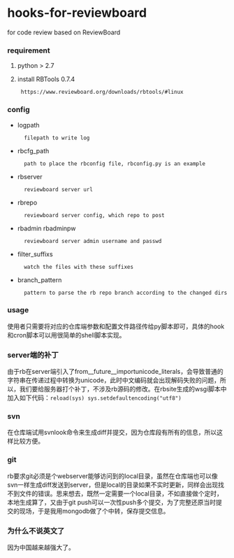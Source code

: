 # hooks-for-reviewboard
for code review based on ReviewBoard


### requirement
1. python > 2.7
2. install RBTools 0.7.4

    	https://www.reviewboard.org/downloads/rbtools/#linux

### config
* logpath

		filepath to write log

* rbcfg_path

		path to place the rbconfig file, rbconfig.py is an example

* rbserver

		reviewboard server url

* rbrepo

		reviewboard server config, which repo to post

* rbadmin rbadminpw

		reviewboard server admin username and passwd

* filter_suffixs

		watch the files with these suffixes

* branch_pattern

		pattern to parse the rb repo branch according to the changed dirs

### usage
使用者只需要将对应的仓库端参数和配置文件路径传给py脚本即可，具体的hook和cron脚本可以用很简单的shell脚本实现。

### server端的补丁
由于rb在server端引入了from__future__importunicode_literals，会导致普通的字符串在传递过程中转换为unicode，此时中文编码就会出现解码失败的问题，所以，我们要给服务器打个补丁，不涉及rb源码的修改。在rbsite生成的wsgi脚本中加入如下代码：`reload(sys) sys.setdefaultencoding("utf8")`

### svn
在仓库端试用svnlook命令来生成diff并提交，因为仓库段有所有的信息，所以这样比较方便。

### git
rb要求git必须是个webserver能够访问到的local目录，虽然在仓库端也可以像svn一样生成diff发送到server，但是local的目录如果不实时更新，同样会出现找不到文件的错误。思来想去，既然一定需要一个local目录，不如直接做个定时，本地生成算了，又由于git push可以一次性push多个提交，为了完整还原当时提交的现场，于是我用mongodb做了个中转，保存提交信息。

### 为什么不说英文了
因为中国越来越强大了。
